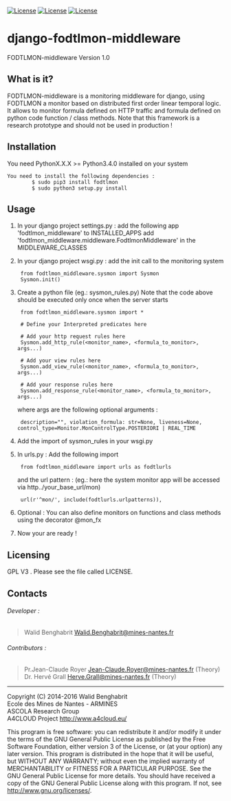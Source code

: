 [![License](https://img.shields.io/badge/version-1.0-orange.svg)]()
[![License](https://img.shields.io/badge/license-GPL3-blue.svg)]()
[![License](https://img.shields.io/badge/python->%3D3.4-green.svg)]()

# django-fodtlmon-middleware
FODTLMON-middleware Version 1.0

What is it?
-----------

FODTLMON-middleware is a monitoring middleware for django, using FODTLMON a monitor based on distributed first order 
linear temporal logic. It allows to monitor formula defined on HTTP traffic and formula defined on python code 
function / class methods.
Note that this framework is a research prototype and should not be used in production !

Installation
------------

You need PythonX.X.X >= Python3.4.0 installed on your system

    You need to install the following dependencies :  
            $ sudo pip3 install fodtlmon
            $ sudo python3 setup.py install

Usage
-----

1. In your django project settings.py :
    add the following app 'fodtlmon_middleware' to INSTALLED_APPS 
    add 'fodtlmon_middleware.middleware.FodtlmonMiddleware' in the MIDDLEWARE_CLASSES

2. In your django project wsgi.py :
    add the init call to the monitoring system
    
        from fodtlmon_middleware.sysmon import Sysmon
        Sysmon.init()


2. Create a python file (eg.: sysmon_rules.py)
    Note that the code above should be executed only once when the server starts
        
        from fodtlmon_middleware.sysmon import *
        
        # Define your Interpreted predicates here
        
        # Add your http request rules here
        Sysmon.add_http_rule(<monitor_name>, <formula_to_monitor>, args...)

        # Add your view rules here
        Sysmon.add_view_rule(<monitor_name>, <formula_to_monitor>, args...)
        
        # Add your response rules here
        Sysmon.add_response_rule(<monitor_name>, <formula_to_monitor>, args...)

    where args are the following optional arguments  :
    
        description="", violation_formula: str=None, liveness=None, control_type=Monitor.MonControlType.POSTERIORI | REAL_TIME
                      
3. Add the import of sysmon_rules in your wsgi.py

4. In urls.py :
    Add the following import
        
        from fodtlmon_middleware import urls as fodtlurls

    and the url pattern :
        (eg.: here the system monitor app will be accessed via http../your_base_url/mon)
        
        url(r'^mon/', include(fodtlurls.urlpatterns)),

5. Optional : 
    You can also define monitors on functions and class methods using the decorator @mon_fx
         

6. Now your are ready !


Licensing
---------

GPL V3 . Please see the file called LICENSE.

Contacts
--------

###### Developer :
>   Walid Benghabrit        <Walid.Benghabrit@mines-nantes.fr>

###### Contributors :
>   Pr.Jean-Claude Royer  <Jean-Claude.Royer@mines-nantes.fr>  (Theory)  
>   Dr. Hervé Grall       <Herve.Grall@mines-nantes.fr>        (Theory)  

-------------------------------------------------------------------------------
Copyright (C) 2014-2016 Walid Benghabrit  
Ecole des Mines de Nantes - ARMINES  
ASCOLA Research Group  
A4CLOUD Project http://www.a4cloud.eu/

This program is free software: you can redistribute it and/or modify
it under the terms of the GNU General Public License as published by
the Free Software Foundation, either version 3 of the License, or
(at your option) any later version.
This program is distributed in the hope that it will be useful,
but WITHOUT ANY WARRANTY; without even the implied warranty of
MERCHANTABILITY or FITNESS FOR A PARTICULAR PURPOSE.  See the
GNU General Public License for more details.
You should have received a copy of the GNU General Public License
along with this program.  If not, see <http://www.gnu.org/licenses/>.
